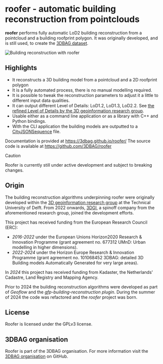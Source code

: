 # roofer - automatic building reconstruction from pointclouds

**roofer** performs fully automatic LoD2 building reconstruction from a pointcloud and a building roofprint polygon. It was originally developed, and is still used, to create the [3DBAG dataset](https://3dbag.nl).

![Building reconstruction with roofer](https://raw.githubusercontent.com/3DBAG/roofer/refs/heads/develop/docs/_static/img/banner.png)

## Highlights

- It reconstructs a 3D building model from a pointcloud and a 2D roofprint polygon
- It is a fully automated process, there is no manual modelling required.
- It is possible to tweak the reconstruction parameters to adjust it a little to different input data qualities.
- It can output different Level of Details: LoD1.2, LoD1.3, LoD2.2. See [the refined Level of Details by the 3D geoinformation research group](https://3d.bk.tudelft.nl/lod/).
- Usable either as a command line application or as a library with C++ and Python bindings.
- With the CLI application the building models are outputted to a [CityJSONSequence](https://www.cityjson.org/cityjsonseq/) file.

Documentation is provided at https://3dbag.github.io/roofer/ The source code is available at https://github.com/3DBAG/roofer

> [!CAUTION]
> Roofer is currently still under active development and subject to breaking changes.

## Origin

The building reconstruction algorithms underpinning roofer were originally developed within the [3D geoinformation research group](https://3d.bk.tudelft.nl/) at the Technical University of Delft.
From 2022 onwards, [3DGI](https://3dgi.nl), a spinoff company from the aforementioned research group, joined the development efforts.

This project has received funding from the European Research Council (ERC):
- *2016-2022* under the European Unions Horizon2020 Research & Innovation Programme (grant agreement no. 677312 UMnD: Urban modelling in higher dimensions).
- *2022-2024* under the Horizon Europe Research & Innovation Programme (grant agreement no. 101068452 3DBAG: detailed 3D Building models Automatically Generated for very large areas).

In *2024* this project has received funding from Kadaster, the Netherlands' Cadastre, Land Registry and Mapping Agency.

Prior to 2024 the building reconstruction algorithms were developed as part of *Geoflow* and the *gfp-building-reconstruction plugin*. During the summer of 2024 the code was refactored and the *roofer* project was born.

## License

Roofer is licensed under the GPLv3 license.

## 3DBAG organisation

Roofer is part of the 3DBAG organisation. For more information visit the [3DBAG organisation](https://github.com/3DBAG) on GitHub.
